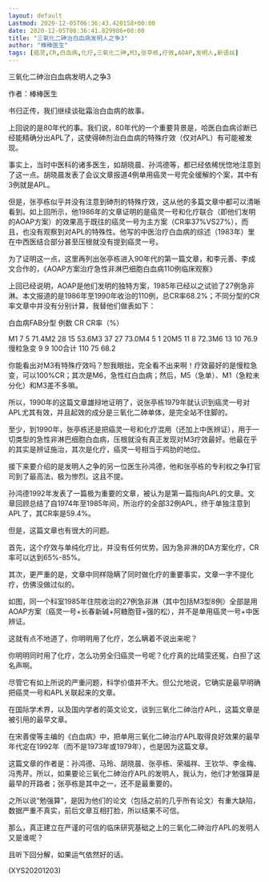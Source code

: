 ```yaml
---
layout: default
Lastmod: 2020-12-05T06:36:43.420158+00:00
date: 2020-12-05T06:36:41.829986+00:00
title: "三氧化二砷治白血病发明人之争3"
author: "棒棒医生"
tags: [癌灵,CR,白血病,化疗,三氧化二砷,M3,张亭栋,疗效,AOAP,发明人,新语丝]
---
```


三氧化二砷治白血病发明人之争3

作者：棒棒医生

书归正传，我们继续谈砒霜治白血病的故事。

上回说的是80年代的事。我们说，80年代的一个重要背景是，哈医白血病诊断已经能精确分出APL了，这使得砷剂治白血病的特殊疗效（仅对APL）有可能被发现。

事实上，当时中医科的诸多医生，如胡晓晨、孙鸿德等，都已经依稀恍惚地注意到了这一点。胡晓晨发表了会议文章报道4例单用癌灵一号完全缓解的个案，其中有3例就是APL。

但是，张亭栋似乎并没有注意到砷剂的特殊疗效，这从他的多篇文章中都可以清晰看到。如上回所示，他1986年的文章证明的是癌灵一号和化疗联合（即他们发明的AOAP方案）的效果高于既往的癌灵一号为主方案（CR率37%VS27%），而且，也没有观察到对APL的特殊性。他写的中医治疗白血病的综述（1983年）里在中西医结合部分甚至压根就没有提到癌灵一号。

为了证明这一点，这里再列出张亭栋进入90年代的第一篇文章，和李元善、李成文合作的，《AOAP方案治疗急性非淋巴细胞白血病110例临床观察》

上回已经说明，AOAP是他们发明的独特方案，1985年已经以之试验了27例急非淋。本文报道的是1986年至1990年收治的110例，总CR率68.2%；不同分型的CR率文章中并没有分别计算，我替他们做表如下：

白血病FAB分型	例数	CR	CR率（%）

M1	7	5	71.4M2	28	15	53.6M3	37	27	73.0M4	5	1	20M5	11	8	72.3M6	13	10	76.9慢粒急变	9	9	100合计	110	75	68.2

你能看出对M3有特殊疗效吗？恕我眼拙，完全看不出来啊！疗效最好的是慢粒急变，可以100%CR；其次是M6，急性红白血病；然后，M5（急单）、M1（急粒未分化）和M3差不多嘛。

所以，1990年的这篇文章雄辩地证明了，说张亭栋1979年就认识到癌灵一号对APL尤其有效，并且起效的成分是三氧化二砷单体，是完全站不住脚的。

至少，到1990年，张亭栋还是把癌灵一号和化疗混用（还加上中医辨证），用于一切类型的急性非淋巴细胞白血病，压根就没有真正发现对M3疗效最好。他最在乎的其实是辨证施治，其次是化疗，癌灵一号相当于鸡肋的地位。

接下来要介绍的是发明人之争的另一位医生孙鸿德，他和张亭栋的专利权之争打官司到了最高法，极为惨烈。这且不提。

孙鸿德1992年发表了一篇极为重要的文章，被认为是第一篇指向APL的文章。文章回顾总结了自1974年至1985年间，所治疗的全部32例APL，终于单独注意到APL了，其CR率是59.4%。

但是，这篇文章也有很大的问题。

首先，这个疗效与单纯化疗比，并没有任何优势。因为急非淋的DA方案化疗，CR率可以达到65%-85%。

其次，更严重的是，文章中同样隐瞒了同时做化疗的重要事实，文章一字不提化疗，仿佛没做过似的。

如图，同一个科室1985年住院收治的27例急非淋（其中包括M3型8例）全部是用AOAP方案（癌灵一号+长春新碱+阿糖胞苷+强的松），并不是单用癌灵一号+中医辨证。

这就有点不地道了，你明明用了化疗，怎么瞒着不说出来呢？

你明明同时用了化疗，怎么功劳全归癌灵一号呢？化疗真的比晴雯还冤，白担了这名声啊。

尽管它有如上所说的严重问题，科学价值并不大。但公允地说，它确实是最早明确把癌灵一号和APL关联起来的文章。

在国际学术界，以及国内学者的英文论文，谈到三氧化二砷治疗APL，这篇文章是被引用的最早文章。

在宋善俊等主编的《白血病》中，把单用三氧化二砷治疗APL取得良好效果的最早年代定在1992年（而不是1973年或1979年），也是因为这篇文章。

这篇文章的作者是：孙鸿德、马玲、胡晓晨、张亭栋、荣福祥、王钦华、李金梅、冯秀芹。所以，如果要论三氧化二砷治疗APL的发明人，我认为，他们才勉强算是最早的开路者；张亭栋是其中之一，还不是最重要的。

之所以说“勉强算”，是因为他们的论文（包括之前的几乎所有论文）有重大缺陷，数据严重不真实，前后文章互相打脸，所以结果不可信。

那么，真正建立在严谨的可信的临床研究基础之上的三氧化二砷治疗APL的发明人又是谁呢？

且听下回分解，如果运气依然好的话。

(XYS20201203)

